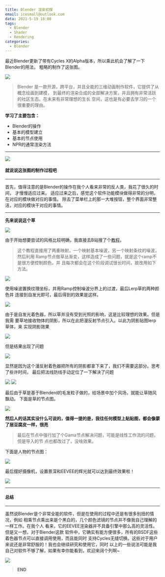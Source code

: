 ```yaml
---
title: Blender 渲染初探
email: icesmall@outlook.com
data: 2021-5-19 18:00
tags:
  - Blender
  - Shader
  - Rendering
categories:
  - Blender
---
```


最近Blender更新了带有Cycles X的Alpha版本，所以乘此机会了解了一下Blender的用法，
粗略的制作了这张图。

![](/images/BlenderStartTitle.png)

>Blender 是一款开源，跨平台，并且全能的三维动画制作软件，它提供了从概念绘画到建模，
>到最终的渲染合成的全部解决方案，并且拥有非常活跃的社区生态。在未来有非常理想的生长
>空间，这也是有必要去学习的一个很重要的理由。

<b>学习了主要包含：</b>
  - Blender的操作
  - 基本的模型建立
  - 基本的节点使用
  - NPR的通常渲染方法

---
<!-- more -->

![](/images/BlenderStartPreView.png)

#### <b>就说说这张图的制作过程吧</b>
---
首先，值得注意的是Blender的操作在我个人看来非常的反人类，我花了很久的时间，
才慢慢适应过来。
适应过来之后，感觉这个软件功能模块做得非常的分明，在对应的模块做对应的事情。
除去了菜单栏上的那一大堆按钮，整个界面非常整洁，对应的模块干对应的事情。

---

<b>先来说说这个草</b>

![](/images/BlenderStartGrassPreview.png)


由于开始想要尝试的风格比较明确，我直接去B站搜了个[教程](https://www.bilibili.com/video/BV1Sk4y1C7Uy?from=search&seid=1962023099087612406)。

>这个教程直接用了两重映射，一个映射基本噪波，另一个映射条纹的噪波，然后利用
>Ramp节点做草丛渐变，这样造成了一些问题，就是这个ramp不是很方便控制颜色，并
>且每次都会在这个阶段调试很长时间，故改用如下方法。

![](/images/BlenderStartGrassNode.png)

使用噪波置换纹理坐标，并用Ramp控制噪波分界上的过渡，最后Lerp草的两种颜色并
连接到自发光即可，最后得到的效果是这样。

![](/images/BlenderGrassPreview2.png)

由于是自发光着色器，所以草并没有受到光照的影响，这是比较理想的效果。但是我需
要草地接收物体的阴影，所以在此把漫反射节点引入。以此为阴影贴图lerp草体，来
实现阴影效果

![](/images/BlenderStartGrassNode2.png)

但是结果出现了问题

![](/images/BlenderStartGrassPreview3.png)

显然是因为这个漫反射着色器把所有的阴影都拿下来了，我们不需要这部分。思考了些许时间，
最后把法线防线手动定位了一下解决了问题

![](/images/BlenderStartGrassNode3.png)
![](/images/BlenderStartGrassPreview4.png)

最后由于草是基于Blenderd的毛发粒子做的，给场景中加个风场，就能让草随风飘动。
下面是草的节点图。

![](/images/BlenderStartGrassNode4.png)

<b>然后人的话其实没什么可说的，值得一提的是，我往任何模型上贴贴图，都会像蒙
了层豆腐皮一样，很亮</b>

>最后在节点中强行加了个Gama节点解决问题，可能是线性工作流的问题，但是导入的节
>点也都改过了，没啥效果。

下面是人物的节点图：

![](/images/BlenderStartCharNode.png)

最后摆好摄像机，设置景深和EEVEE的辉光就可以达到最终效果啦！

![](/images/BlenderStartEndperview.png)

---

#### <b>总结</b>
---
虽然说Blender是个非常全能的软件，但是在使用的过程中还是有很多别扭的情况，例如
相乘节点乘出来是个黑白的，几个颜色滤镜的节点并不像我自己理解的一样工作。在我个人
看来，它的EEVEE渲染器并不具备引擎中那么高的灵活性。但是又一想，对于Blender这款
软件中，它确实有能方便很多，所有的BSDF这些着色器节点可以直接调用使用，而且能同时
支持Cycles无缝切换。这些对于用户来说还是非常舒服的！我也会继续研究和使用它，同时
以上的一些说法可能是我自己对软件不够了解，如果有幸你能看到，欢迎来阔个列啊~

![](/images/BlenderStartEndGif.gif)
><b>END